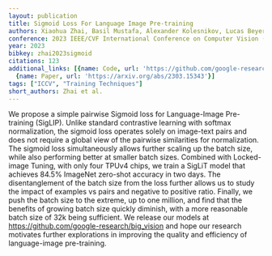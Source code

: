 ```yaml
---
layout: publication
title: Sigmoid Loss For Language Image Pre-training
authors: Xiaohua Zhai, Basil Mustafa, Alexander Kolesnikov, Lucas Beyer
conference: 2023 IEEE/CVF International Conference on Computer Vision (ICCV)
year: 2023
bibkey: zhai2023sigmoid
citations: 123
additional_links: [{name: Code, url: 'https://github.com/google-research/big_vision'},
  {name: Paper, url: 'https://arxiv.org/abs/2303.15343'}]
tags: ["ICCV", "Training Techniques"]
short_authors: Zhai et al.
---
```

We propose a simple pairwise Sigmoid loss for Language-Image Pre-training
(SigLIP). Unlike standard contrastive learning with softmax normalization, the
sigmoid loss operates solely on image-text pairs and does not require a global
view of the pairwise similarities for normalization. The sigmoid loss
simultaneously allows further scaling up the batch size, while also performing
better at smaller batch sizes. Combined with Locked-image Tuning, with only
four TPUv4 chips, we train a SigLiT model that achieves 84.5% ImageNet
zero-shot accuracy in two days. The disentanglement of the batch size from the
loss further allows us to study the impact of examples vs pairs and negative to
positive ratio. Finally, we push the batch size to the extreme, up to one
million, and find that the benefits of growing batch size quickly diminish,
with a more reasonable batch size of 32k being sufficient. We release our
models at https://github.com/google-research/big_vision and hope our research
motivates further explorations in improving the quality and efficiency of
language-image pre-training.